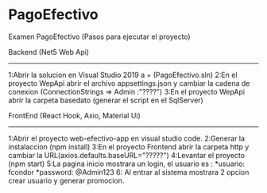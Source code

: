 # PagoEfectivo
Examen PagoEfectivo (Pasos para ejecutar el proyecto)

Backend (Net5 Web Api)
**********************

1:Abrir la solucion en Visual Studio 2019 a + (PagoEfectivo.sln)
2:En el proyecto WepApi abrir el archivo appsettings.json y cambiar la cadena de conexion (ConnectionStrings => Admin :"????")
3:En el proyecto WepApi abrir la carpeta basedato (generar el script en el SqlServer)

FrontEnd (React Hook, Axio, Material Ui)
***************************************

1:Abrir el proyecto web-efectivo-app en visual studio code.
2:Generar la instalaccion (npm install)
3:En el proyecto Frontend abrir la carpeta http y cambiar la URL(axios.defaults.baseURL="?????")
4:Levantar el proyecto (npm start)
5:La pagina inicio mostrara un login, el usuario es :
  *usuario: fcondor
  *password: @Admin123
6: Al entrar al sistema mostrara 2 opcion crear usuario y generar promocion.


